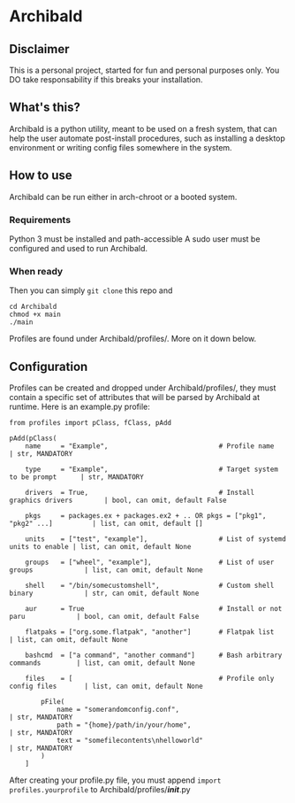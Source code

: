 # Archibald
## Disclaimer
This is a personal project, started for fun and personal purposes only. You DO take responsability if this breaks your installation. 

## What's this?
Archibald is a python utility, meant to be used on a fresh system, that can help the user automate post-install procedures, such as installing a desktop environment or writing config files somewhere in the system.

## How to use
Archibald can be run either in arch-chroot or a booted system.
### Requirements
Python 3 must be installed and path-accessible
A sudo user must be configured and used to run Archibald.
### When ready
Then you can simply ```git clone``` this repo and
```
cd Archibald
chmod +x main
./main
```
Profiles are found under Archibald/profiles/. More on it down below.

## Configuration
Profiles can be created and dropped under Archibald/profiles/, they must contain a specific set of attributes that will be parsed by Archibald at runtime. Here is an example.py profile:
```
from profiles import pClass, fClass, pAdd

pAdd(pClass(
    name     = "Example",                            # Profile name                    | str, MANDATORY
    
    type     = "Example",                            # Target system to be prompt      | str, MANDATORY
    
    drivers  = True,                                 # Install graphics drivers        | bool, can omit, default False
    
    pkgs     = packages.ex + packages.ex2 + .. OR pkgs = ["pkg1", "pkg2" ...]          | list, can omit, default []
    
    units    = ["test", "example"],                  # List of systemd units to enable | list, can omit, default None
    
    groups   = ["wheel", "example"],                 # List of user groups             | list, can omit, default None
    
    shell    = "/bin/somecustomshell",               # Custom shell binary             | str, can omit, default None
    
    aur      = True                                  # Install or not paru             | bool, can omit, default False

    flatpaks = ["org.some.flatpak", "another"]       # Flatpak list                    | list, can omit, default None

    bashcmd  = ["a command", "another command"]      # Bash arbitrary commands         | list, can omit, default None

    files    = [                                     # Profile only config files       | list, can omit, default None
        
        pFile( 
            name = "somerandomconfig.conf",                                           | str, MANDATORY
            path = "{home}/path/in/your/home",                                        | str, MANDATORY
            text = "somefilecontents\nhelloworld"                                     | str, MANDATORY
        )
    ]
```
After creating your profile.py file, you must append ```import profiles.yourprofile``` to Archibald/profiles/___init___.py